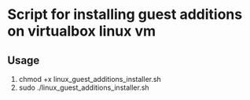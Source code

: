 # Script for installing guest additions on virtualbox linux vm
## Usage
1. chmod +x linux_guest_additions_installer.sh
2. sudo ./linux_guest_additions_installer.sh
